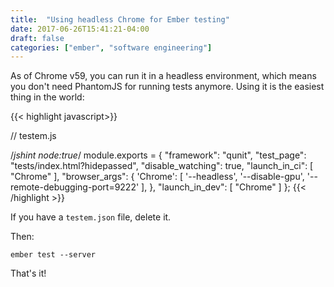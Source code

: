 ```yaml
---
title:  "Using headless Chrome for Ember testing"
date: 2017-06-26T15:41:21-04:00
draft: false
categories: ["ember", "software engineering"]
---
```


As of Chrome v59, you can run it in a headless environment, which means you don't need PhantomJS for running tests anymore. Using it is the easiest thing in the world:

{{< highlight javascript>}}

// testem.js

/*jshint node:true*/
module.exports = {
  "framework": "qunit",
  "test_page": "tests/index.html?hidepassed",
  "disable_watching": true,
  "launch_in_ci": [
    "Chrome"
  ],
  "browser_args": {
    'Chrome': [ '--headless', '--disable-gpu', '--remote-debugging-port=9222' ],
  },
  "launch_in_dev": [
    "Chrome"
  ]
};
{{< /highlight >}}

If you have a `testem.json` file, delete it.

Then:
```
ember test --server
```

That's it!

